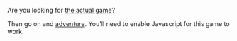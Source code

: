 Are you looking for [the actual game](http://branh.github.io/MarkBirthday2017)?

Then go on and [adventure](http://branh.github.io/MarkBirthday2017). You'll need to enable Javascript for this game to work.